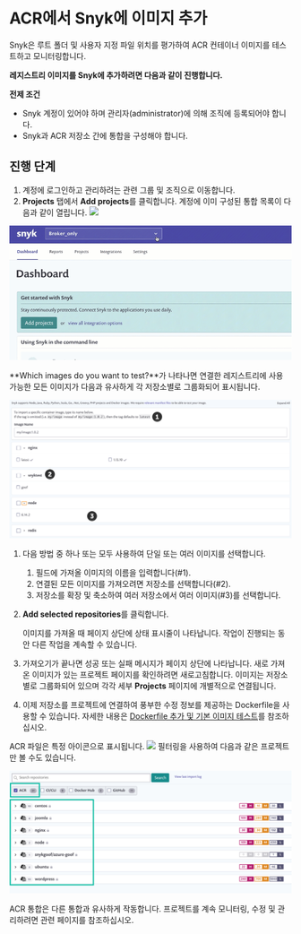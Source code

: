# ACR에서 Snyk에 이미지 추가

Snyk은 루트 폴더 및 사용자 지정 파일 위치를 평가하여 ACR 컨테이너 이미지를 테스트하고 모니터링합니다.

**레지스트리 이미지를 Snyk에 추가하려면 다음과 같이 진행합니다.**

**전제 조건**

* Snyk 계정이 있어야 하며 관리자(administrator)에 의해 조직에 등록되어야 합니다.
* Snyk과 ACR 저장소 간에 통합을 구성해야 합니다.

## 진행 단계

1. 계정에 로그인하고 관리하려는 관련 그룹 및 조직으로 이동합니다.
2. **Projects** 탭에서 **Add projects**를 클릭합니다. 계정에 이미 구성된 통합 목록이 다음과 같이 열립니다. ![](../../../../.gitbook/assets/uuid-dd01aab7-482f-0fc2-01de-c2427a14a0e0-en.png)

![](<../../../../.gitbook/assets/add-artifactory-images (1) (2) (1) (1) (1).gif>)

\*\*Which images do you want to test?\*\*가 나타나면 연결한 레지스트리에 사용 가능한 모든 이미지가 다음과 유사하게 각 저장소별로 그룹화되어 표시됩니다.

![](<../../../../.gitbook/assets/uuid-bd9cf629-f5fb-b28b-1fc1-40df2367a7f9-en (1) (1) (2) (4) (2) (1) (1).png>)

1. 다음 방법 중 하나 또는 모두 사용하여 단일 또는 여러 이미지를 선택합니다.
   1. 필드에 가져올 이미지의 이름을 입력합니다(#1).
   2. 연결된 모든 이미지를 가져오려면 저장소를 선택합니다(#2).
   3. 저장소를 확장 및 축소하여 여러 저장소에서 여러 이미지(#3)를 선택합니다.
2.  **Add selected repositories**를 클릭합니다.

    이미지를 가져올 때 페이지 상단에 상태 표시줄이 나타납니다. 작업이 진행되는 동안 다른 작업을 계속할 수 있습니다.
3. 가져오기가 끝나면 성공 또는 실패 메시지가 페이지 상단에 나타납니다. 새로 가져온 이미지가 있는 프로젝트 페이지를 확인하려면 새로고침합니다. 이미지는 저장소별로 그룹화되어 있으며 각각 세부 **Projects** 페이지에 개별적으로 연결됩니다.
4. 이제 저장소를 프로젝트에 연결하여 풍부한 수정 정보를 제공하는 Dockerfile을 사용할 수 있습니다. 자세한 내용은 [Dockerfile 추가 및 기본 이미지 테스트](../../scan-your-dockerfile/adding-your-dockerfile-and-test-your-base-image.md)를 참조하십시오.

ACR 파일은 특정 아이콘으로 표시됩니다. ![](../../../../.gitbook/assets/uuid-5d10608d-d674-d4ee-d6c2-6faadd6fc8ea-en.png) 필터링을 사용하여 다음과 같은 프로젝트만 볼 수도 있습니다.

![](<../../../../.gitbook/assets/image (4) (3) (3) (3) (3) (4) (4) (5) (4) (1) (1).png>)

ACR 통합은 다른 통합과 유사하게 작동합니다. 프로젝트를 계속 모니터링, 수정 및 관리하려면 관련 페이지를 참조하십시오.
